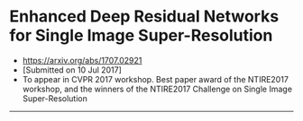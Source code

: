 # Enhanced Deep Residual Networks for Single Image Super-Resolution
- https://arxiv.org/abs/1707.02921
- [Submitted on 10 Jul 2017]
- To appear in CVPR 2017 workshop. Best paper award of the NTIRE2017 workshop, and the winners of the NTIRE2017 Challenge on Single Image Super-Resolution
---
